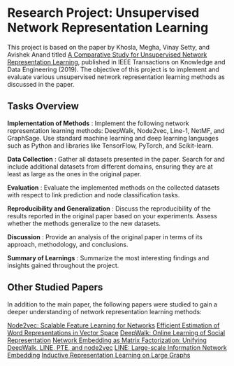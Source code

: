 # Research Project: Unsupervised Network Representation Learning

This project is based on the paper by Khosla, Megha, Vinay Setty, and Avishek Anand titled [A Comparative Study for Unsupervised Network Representation Learning](https://arxiv.org/abs/1903.07902), published in IEEE Transactions on Knowledge and Data Engineering (2019). The objective of this project is to implement and evaluate various unsupervised network representation learning methods as discussed in the paper.

## Tasks Overview

**Implementation of Methods** :
    Implement the following network representation learning methods: DeepWalk, Node2vec, Line-1, NetMF, and GraphSage.
    Use standard machine learning and deep learning languages such as Python and libraries like TensorFlow, PyTorch, and Scikit-learn.

**Data Collection** :
    Gather all datasets presented in the paper.
    Search for and include additional datasets from different domains, ensuring they are at least as large as the ones in the original paper.

**Evaluation** :
    Evaluate the implemented methods on the collected datasets with respect to link prediction and node classification tasks.

**Reproducibility and Generalization** :
    Discuss the reproducibility of the results reported in the original paper based on your experiments.
    Assess whether the methods generalize to the new datasets.

**Discussion** :
    Provide an analysis of the original paper in terms of its approach, methodology, and conclusions.

**Summary of Learnings** :
    Summarize the most interesting findings and insights gained throughout the project.


## Other Studied Papers

In addition to the main paper, the following papers were studied to gain a deeper understanding of network representation learning methods:

[Node2vec: Scalable Feature Learning for Networks](https://arxiv.org/abs/1607.00653)
[Efficient Estimation of Word Representations in Vector Space](https://arxiv.org/abs/1301.3781)
[DeepWalk: Online Learning of Social Representation](https://arxiv.org/abs/1403.6652)
[Network Embedding as Matrix Factorization: Unifying DeepWalk, LINE, PTE, and node2vec](https://arxiv.org/abs/1710.02971)
[LINE: Large-scale Information Network Embedding](https://arxiv.org/abs/1503.03578)
[Inductive Representation Learning on Large Graphs](https://arxiv.org/abs/1706.02216)
